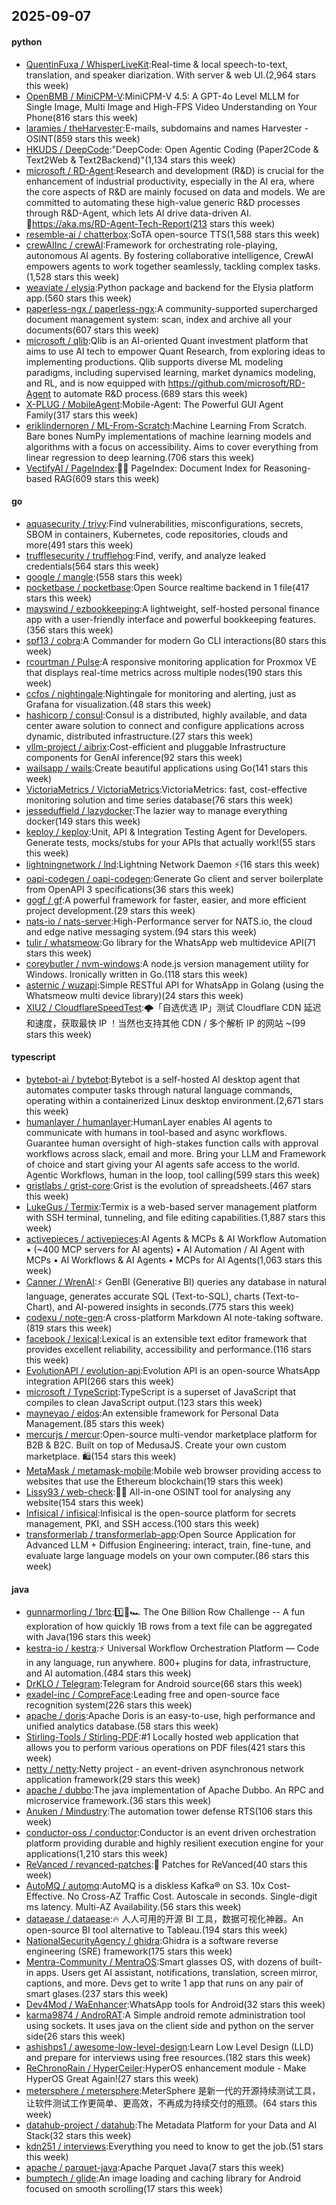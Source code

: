## 2025-09-07

#### python
* [QuentinFuxa / WhisperLiveKit](https://github.com/QuentinFuxa/WhisperLiveKit):Real-time & local speech-to-text, translation, and speaker diarization. With server & web UI.(2,964 stars this week)
* [OpenBMB / MiniCPM-V](https://github.com/OpenBMB/MiniCPM-V):MiniCPM-V 4.5: A GPT-4o Level MLLM for Single Image, Multi Image and High-FPS Video Understanding on Your Phone(816 stars this week)
* [laramies / theHarvester](https://github.com/laramies/theHarvester):E-mails, subdomains and names Harvester - OSINT(859 stars this week)
* [HKUDS / DeepCode](https://github.com/HKUDS/DeepCode):"DeepCode: Open Agentic Coding (Paper2Code & Text2Web & Text2Backend)"(1,134 stars this week)
* [microsoft / RD-Agent](https://github.com/microsoft/RD-Agent):Research and development (R&D) is crucial for the enhancement of industrial productivity, especially in the AI era, where the core aspects of R&D are mainly focused on data and models. We are committed to automating these high-value generic R&D processes through R&D-Agent, which lets AI drive data-driven AI. 🔗https://aka.ms/RD-Agent-Tech-Report(213 stars this week)
* [resemble-ai / chatterbox](https://github.com/resemble-ai/chatterbox):SoTA open-source TTS(1,588 stars this week)
* [crewAIInc / crewAI](https://github.com/crewAIInc/crewAI):Framework for orchestrating role-playing, autonomous AI agents. By fostering collaborative intelligence, CrewAI empowers agents to work together seamlessly, tackling complex tasks.(1,528 stars this week)
* [weaviate / elysia](https://github.com/weaviate/elysia):Python package and backend for the Elysia platform app.(560 stars this week)
* [paperless-ngx / paperless-ngx](https://github.com/paperless-ngx/paperless-ngx):A community-supported supercharged document management system: scan, index and archive all your documents(607 stars this week)
* [microsoft / qlib](https://github.com/microsoft/qlib):Qlib is an AI-oriented Quant investment platform that aims to use AI tech to empower Quant Research, from exploring ideas to implementing productions. Qlib supports diverse ML modeling paradigms, including supervised learning, market dynamics modeling, and RL, and is now equipped with https://github.com/microsoft/RD-Agent to automate R&D process.(689 stars this week)
* [X-PLUG / MobileAgent](https://github.com/X-PLUG/MobileAgent):Mobile-Agent: The Powerful GUI Agent Family(317 stars this week)
* [eriklindernoren / ML-From-Scratch](https://github.com/eriklindernoren/ML-From-Scratch):Machine Learning From Scratch. Bare bones NumPy implementations of machine learning models and algorithms with a focus on accessibility. Aims to cover everything from linear regression to deep learning.(706 stars this week)
* [VectifyAI / PageIndex](https://github.com/VectifyAI/PageIndex):📄🧠 PageIndex: Document Index for Reasoning-based RAG(609 stars this week)

#### go
* [aquasecurity / trivy](https://github.com/aquasecurity/trivy):Find vulnerabilities, misconfigurations, secrets, SBOM in containers, Kubernetes, code repositories, clouds and more(491 stars this week)
* [trufflesecurity / trufflehog](https://github.com/trufflesecurity/trufflehog):Find, verify, and analyze leaked credentials(564 stars this week)
* [google / mangle](https://github.com/google/mangle):(558 stars this week)
* [pocketbase / pocketbase](https://github.com/pocketbase/pocketbase):Open Source realtime backend in 1 file(417 stars this week)
* [mayswind / ezbookkeeping](https://github.com/mayswind/ezbookkeeping):A lightweight, self-hosted personal finance app with a user-friendly interface and powerful bookkeeping features.(356 stars this week)
* [spf13 / cobra](https://github.com/spf13/cobra):A Commander for modern Go CLI interactions(80 stars this week)
* [rcourtman / Pulse](https://github.com/rcourtman/Pulse):A responsive monitoring application for Proxmox VE that displays real-time metrics across multiple nodes(190 stars this week)
* [ccfos / nightingale](https://github.com/ccfos/nightingale):Nightingale for monitoring and alerting, just as Grafana for visualization.(48 stars this week)
* [hashicorp / consul](https://github.com/hashicorp/consul):Consul is a distributed, highly available, and data center aware solution to connect and configure applications across dynamic, distributed infrastructure.(27 stars this week)
* [vllm-project / aibrix](https://github.com/vllm-project/aibrix):Cost-efficient and pluggable Infrastructure components for GenAI inference(92 stars this week)
* [wailsapp / wails](https://github.com/wailsapp/wails):Create beautiful applications using Go(141 stars this week)
* [VictoriaMetrics / VictoriaMetrics](https://github.com/VictoriaMetrics/VictoriaMetrics):VictoriaMetrics: fast, cost-effective monitoring solution and time series database(76 stars this week)
* [jesseduffield / lazydocker](https://github.com/jesseduffield/lazydocker):The lazier way to manage everything docker(149 stars this week)
* [keploy / keploy](https://github.com/keploy/keploy):Unit, API & Integration Testing Agent for Developers. Generate tests, mocks/stubs for your APIs that actually work!(55 stars this week)
* [lightningnetwork / lnd](https://github.com/lightningnetwork/lnd):Lightning Network Daemon ⚡️(16 stars this week)
* [oapi-codegen / oapi-codegen](https://github.com/oapi-codegen/oapi-codegen):Generate Go client and server boilerplate from OpenAPI 3 specifications(36 stars this week)
* [gogf / gf](https://github.com/gogf/gf):A powerful framework for faster, easier, and more efficient project development.(29 stars this week)
* [nats-io / nats-server](https://github.com/nats-io/nats-server):High-Performance server for NATS.io, the cloud and edge native messaging system.(94 stars this week)
* [tulir / whatsmeow](https://github.com/tulir/whatsmeow):Go library for the WhatsApp web multidevice API(71 stars this week)
* [coreybutler / nvm-windows](https://github.com/coreybutler/nvm-windows):A node.js version management utility for Windows. Ironically written in Go.(118 stars this week)
* [asternic / wuzapi](https://github.com/asternic/wuzapi):Simple RESTful API for WhatsApp in Golang (using the Whatsmeow multi device library)(24 stars this week)
* [XIU2 / CloudflareSpeedTest](https://github.com/XIU2/CloudflareSpeedTest):🌩「自选优选 IP」测试 Cloudflare CDN 延迟和速度，获取最快 IP ！当然也支持其他 CDN / 多个解析 IP 的网站 ~(99 stars this week)

#### typescript
* [bytebot-ai / bytebot](https://github.com/bytebot-ai/bytebot):Bytebot is a self-hosted AI desktop agent that automates computer tasks through natural language commands, operating within a containerized Linux desktop environment.(2,671 stars this week)
* [humanlayer / humanlayer](https://github.com/humanlayer/humanlayer):HumanLayer enables AI agents to communicate with humans in tool-based and async workflows. Guarantee human oversight of high-stakes function calls with approval workflows across slack, email and more. Bring your LLM and Framework of choice and start giving your AI agents safe access to the world. Agentic Workflows, human in the loop, tool calling(599 stars this week)
* [gristlabs / grist-core](https://github.com/gristlabs/grist-core):Grist is the evolution of spreadsheets.(467 stars this week)
* [LukeGus / Termix](https://github.com/LukeGus/Termix):Termix is a web-based server management platform with SSH terminal, tunneling, and file editing capabilities.(1,887 stars this week)
* [activepieces / activepieces](https://github.com/activepieces/activepieces):AI Agents & MCPs & AI Workflow Automation • (~400 MCP servers for AI agents) • AI Automation / AI Agent with MCPs • AI Workflows & AI Agents • MCPs for AI Agents(1,063 stars this week)
* [Canner / WrenAI](https://github.com/Canner/WrenAI):⚡️ GenBI (Generative BI) queries any database in natural language, generates accurate SQL (Text-to-SQL), charts (Text-to-Chart), and AI-powered insights in seconds.(775 stars this week)
* [codexu / note-gen](https://github.com/codexu/note-gen):A cross-platform Markdown AI note-taking software.(819 stars this week)
* [facebook / lexical](https://github.com/facebook/lexical):Lexical is an extensible text editor framework that provides excellent reliability, accessibility and performance.(116 stars this week)
* [EvolutionAPI / evolution-api](https://github.com/EvolutionAPI/evolution-api):Evolution API is an open-source WhatsApp integration API(266 stars this week)
* [microsoft / TypeScript](https://github.com/microsoft/TypeScript):TypeScript is a superset of JavaScript that compiles to clean JavaScript output.(123 stars this week)
* [mayneyao / eidos](https://github.com/mayneyao/eidos):An extensible framework for Personal Data Management.(85 stars this week)
* [mercurjs / mercur](https://github.com/mercurjs/mercur):Open-source multi-vendor marketplace platform for B2B & B2C. Built on top of MedusaJS. Create your own custom marketplace. 🛍️(154 stars this week)
* [MetaMask / metamask-mobile](https://github.com/MetaMask/metamask-mobile):Mobile web browser providing access to websites that use the Ethereum blockchain(19 stars this week)
* [Lissy93 / web-check](https://github.com/Lissy93/web-check):🕵️‍♂️ All-in-one OSINT tool for analysing any website(154 stars this week)
* [Infisical / infisical](https://github.com/Infisical/infisical):Infisical is the open-source platform for secrets management, PKI, and SSH access.(100 stars this week)
* [transformerlab / transformerlab-app](https://github.com/transformerlab/transformerlab-app):Open Source Application for Advanced LLM + Diffusion Engineering: interact, train, fine-tune, and evaluate large language models on your own computer.(86 stars this week)

#### java
* [gunnarmorling / 1brc](https://github.com/gunnarmorling/1brc):1️⃣🐝🏎️ The One Billion Row Challenge -- A fun exploration of how quickly 1B rows from a text file can be aggregated with Java(196 stars this week)
* [kestra-io / kestra](https://github.com/kestra-io/kestra):⚡ Universal Workflow Orchestration Platform — Code in any language, run anywhere. 800+ plugins for data, infrastructure, and AI automation.(484 stars this week)
* [DrKLO / Telegram](https://github.com/DrKLO/Telegram):Telegram for Android source(66 stars this week)
* [exadel-inc / CompreFace](https://github.com/exadel-inc/CompreFace):Leading free and open-source face recognition system(226 stars this week)
* [apache / doris](https://github.com/apache/doris):Apache Doris is an easy-to-use, high performance and unified analytics database.(58 stars this week)
* [Stirling-Tools / Stirling-PDF](https://github.com/Stirling-Tools/Stirling-PDF):#1 Locally hosted web application that allows you to perform various operations on PDF files(421 stars this week)
* [netty / netty](https://github.com/netty/netty):Netty project - an event-driven asynchronous network application framework(29 stars this week)
* [apache / dubbo](https://github.com/apache/dubbo):The java implementation of Apache Dubbo. An RPC and microservice framework.(36 stars this week)
* [Anuken / Mindustry](https://github.com/Anuken/Mindustry):The automation tower defense RTS(106 stars this week)
* [conductor-oss / conductor](https://github.com/conductor-oss/conductor):Conductor is an event driven orchestration platform providing durable and highly resilient execution engine for your applications(1,210 stars this week)
* [ReVanced / revanced-patches](https://github.com/ReVanced/revanced-patches):🧩 Patches for ReVanced(40 stars this week)
* [AutoMQ / automq](https://github.com/AutoMQ/automq):AutoMQ is a diskless Kafka® on S3. 10x Cost-Effective. No Cross-AZ Traffic Cost. Autoscale in seconds. Single-digit ms latency. Multi-AZ Availability.(56 stars this week)
* [dataease / dataease](https://github.com/dataease/dataease):🔥 人人可用的开源 BI 工具，数据可视化神器。An open-source BI tool alternative to Tableau.(194 stars this week)
* [NationalSecurityAgency / ghidra](https://github.com/NationalSecurityAgency/ghidra):Ghidra is a software reverse engineering (SRE) framework(175 stars this week)
* [Mentra-Community / MentraOS](https://github.com/Mentra-Community/MentraOS):Smart glasses OS, with dozens of built-in apps. Users get AI assistant, notifications, translation, screen mirror, captions, and more. Devs get to write 1 app that runs on any pair of smart glases.(237 stars this week)
* [Dev4Mod / WaEnhancer](https://github.com/Dev4Mod/WaEnhancer):WhatsApp tools for Android(32 stars this week)
* [karma9874 / AndroRAT](https://github.com/karma9874/AndroRAT):A Simple android remote administration tool using sockets. It uses java on the client side and python on the server side(26 stars this week)
* [ashishps1 / awesome-low-level-design](https://github.com/ashishps1/awesome-low-level-design):Learn Low Level Design (LLD) and prepare for interviews using free resources.(182 stars this week)
* [ReChronoRain / HyperCeiler](https://github.com/ReChronoRain/HyperCeiler):HyperOS enhancement module - Make HyperOS Great Again!(27 stars this week)
* [metersphere / metersphere](https://github.com/metersphere/metersphere):MeterSphere 是新一代的开源持续测试工具，让软件测试工作更简单、更高效，不再成为持续交付的瓶颈。(64 stars this week)
* [datahub-project / datahub](https://github.com/datahub-project/datahub):The Metadata Platform for your Data and AI Stack(32 stars this week)
* [kdn251 / interviews](https://github.com/kdn251/interviews):Everything you need to know to get the job.(51 stars this week)
* [apache / parquet-java](https://github.com/apache/parquet-java):Apache Parquet Java(7 stars this week)
* [bumptech / glide](https://github.com/bumptech/glide):An image loading and caching library for Android focused on smooth scrolling(17 stars this week)
